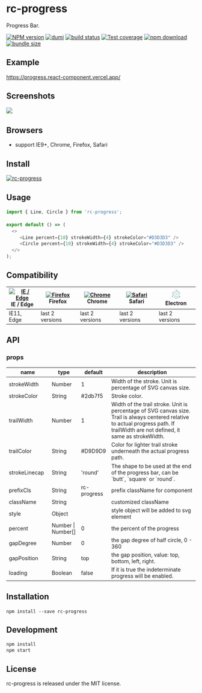 # rc-progress

Progress Bar.

[![NPM version][npm-image]][npm-url] [![dumi](https://img.shields.io/badge/docs%20by-dumi-blue?style=flat-square)](https://github.com/umijs/dumi) [![build status][github-actions-image]][github-actions-url] [![Test coverage][coveralls-image]][coveralls-url] [![npm download][download-image]][download-url] [![bundle size][bundlephobia-image]][bundlephobia-url]

[npm-image]: http://img.shields.io/npm/v/rc-progress.svg?style=flat-square
[npm-url]: http://npmjs.org/package/rc-progress
[github-actions-image]: https://github.com/react-component/progress/workflows/CI/badge.svg
[github-actions-url]: https://github.com/react-component/progress/actions
[circleci-image]: https://img.shields.io/circleci/react-component/progress/master?style=flat-square
[circleci-url]: https://circleci.com/gh/react-component/progress
[coveralls-image]: https://img.shields.io/coveralls/react-component/progress.svg?style=flat-square
[coveralls-url]: https://coveralls.io/r/react-component/progress?branch=master
[david-url]: https://david-dm.org/react-component/progress
[david-image]: https://david-dm.org/react-component/progress/status.svg?style=flat-square
[david-dev-url]: https://david-dm.org/react-component/progress?type=dev
[david-dev-image]: https://david-dm.org/react-component/progress/dev-status.svg?style=flat-square
[download-image]: https://img.shields.io/npm/dm/rc-progress.svg?style=flat-square
[download-url]: https://npmjs.org/package/rc-progress
[bundlephobia-url]: https://bundlephobia.com/result?p=rc-progress
[bundlephobia-image]: https://badgen.net/bundlephobia/minzip/rc-progress

## Example

https://progress.react-component.vercel.app/

## Screenshots

<img src="https://t.alipayobjects.com/images/T12p8gXjpgXXXXXXXX.gif" />

## Browsers

* support IE9+, Chrome, Firefox, Safari

## Install

[![rc-progress](https://nodei.co/npm/rc-progress.png)](https://npmjs.org/package/rc-progress)

## Usage

```js
import { Line, Circle } from 'rc-progress';

export default () => (
  <>
     <Line percent={10} strokeWidth={4} strokeColor="#D3D3D3" />
     <Circle percent={10} strokeWidth={4} strokeColor="#D3D3D3" /> 
  </>
);
```

## Compatibility

| [<img src="https://raw.githubusercontent.com/alrra/browser-logos/master/src/edge/edge_48x48.png" alt="IE / Edge" width="24px" height="24px" />](http://godban.github.io/browsers-support-badges/)<br>IE / Edge | [<img src="https://raw.githubusercontent.com/alrra/browser-logos/master/src/firefox/firefox_48x48.png" alt="Firefox" width="24px" height="24px" />](http://godban.github.io/browsers-support-badges/)<br>Firefox | [<img src="https://raw.githubusercontent.com/alrra/browser-logos/master/src/chrome/chrome_48x48.png" alt="Chrome" width="24px" height="24px" />](http://godban.github.io/browsers-support-badges/)<br>Chrome | [<img src="https://raw.githubusercontent.com/alrra/browser-logos/master/src/safari/safari_48x48.png" alt="Safari" width="24px" height="24px" />](http://godban.github.io/browsers-support-badges/)<br>Safari | [<img src="https://raw.githubusercontent.com/alrra/browser-logos/master/src/electron/electron_48x48.png" alt="Electron" width="24px" height="24px" />](http://godban.github.io/browsers-support-badges/)<br>Electron |
| --- | --- | --- | --- | --- |
| IE11, Edge | last 2 versions | last 2 versions | last 2 versions | last 2 versions |

## API

### props

<table class="table table-bordered table-striped">
  <thead>
  <tr>
    <th style="width: 100px;">name</th>
    <th style="width: 50px;">type</th>
    <th style="width: 50px;">default</th>
    <th>description</th>
  </tr>
  </thead>
  <tbody>
    <tr>
      <td>strokeWidth</td>
      <td>Number</td>
      <td>1</td>
      <td>Width of the stroke. Unit is percentage of SVG canvas size.</td>
    </tr>
    <tr>
      <td>strokeColor</td>
      <td>String</td>
      <td>#2db7f5</td>
      <td>Stroke color.</td>
    </tr>
    <tr>
      <td>trailWidth</td>
      <td>Number</td>
      <td>1</td>
      <td>Width of the trail stroke. Unit is percentage of SVG canvas size. Trail is always centered relative to actual progress path. If trailWidth are not defined, it same as strokeWidth.</td>
    </tr>
    <tr>
      <td>trailColor</td>
      <td>String</td>
      <td>#D9D9D9</td>
      <td>Color for lighter trail stroke underneath the actual progress path.</td>
    </tr>
    <tr>
		  <td>strokeLinecap</td>
		  <td>String</td>
		  <td>'round'</td>
		  <td>The shape to be used at the end of the progress bar, can be `butt`, `square` or `round`.</td>
		</tr>
    <tr>
      <td>prefixCls</td>
      <td>String</td>
      <td>rc-progress</td>
      <td>prefix className for component</td>
    </tr>
    <tr>
      <td>className</td>
      <td>String</td>
      <td></td>
      <td>customized className</td>
    </tr>
    <tr>
      <td>style</td>
      <td>Object</td>
      <td></td>
      <td>style object will be added to svg element</td>
    </tr>
    <tr>
      <td>percent</td>
      <td>Number | Number[]</td>
      <td>0</td>
      <td>the percent of the progress</td>
    </tr>
    <tr>
      <td>gapDegree</td>
      <td>Number</td>
      <td>0</td>
      <td>the gap degree of half circle, 0 - 360</td>
    </tr>
    <tr>
      <td>gapPosition</td>
      <td>String</td>
      <td>top</td>
      <td>the gap position, value: top, bottom, left, right. </td>
    </tr>
    <tr>
      <td>loading</td>
      <td>Boolean</td>
      <td>false</td>
      <td>If it is true the indeterminate progress will be enabled.</td>
    </tr>
  </tbody>
</table>

## Installation

```
npm install --save rc-progress
```

## Development

```
npm install
npm start
```

## License

rc-progress is released under the MIT license.
